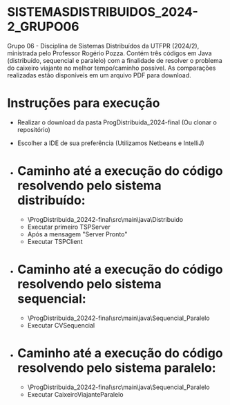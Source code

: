 # SISTEMASDISTRIBUIDOS_2024-2_GRUPO06
Grupo 06 - Disciplina de Sistemas Distribuídos da UTFPR (2024/2), ministrada pelo Professor Rogério Pozza. Contém três códigos em Java (distribuído, sequencial e paralelo) com a finalidade de resolver o problema do caixeiro viajante no melhor tempo/caminho possível. As comparações realizadas estão disponíveis em um arquivo PDF para download.

# Instruções para execução
- Realizar o download da pasta ProgDistribuida_2024-final (Ou clonar o repositório)
- Escolher a IDE de sua preferência (Utilizamos Netbeans e IntelliJ)
  
- # Caminho até a execução do código resolvendo pelo sistema distribuído:
  - \ProgDistribuida_20242-final\src\main\java\Distribuido
  - Executar primeiro TSPServer
  - Após a mensagem "Server Pronto"
  - Executar TSPClient
    
- # Caminho até a execução do código resolvendo pelo sistema sequencial:
  - \ProgDistribuida_20242-final\src\main\java\Sequencial_Paralelo
  - Executar CVSequencial

- # Caminho até a execução do código resolvendo pelo sistema paralelo:
  - \ProgDistribuida_20242-final\src\main\java\Sequencial_Paralelo
  - Executar CaixeiroViajanteParalelo
 
     
